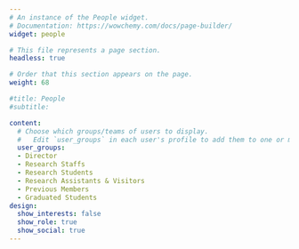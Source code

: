 ```yaml
---
# An instance of the People widget.
# Documentation: https://wowchemy.com/docs/page-builder/
widget: people

# This file represents a page section.
headless: true

# Order that this section appears on the page.
weight: 68

#title: People
#subtitle:

content:
  # Choose which groups/teams of users to display.
  #   Edit `user_groups` in each user's profile to add them to one or more of these groups.
  user_groups:
  - Director
  - Research Staffs
  - Research Students
  - Research Assistants & Visitors
  - Previous Members
  - Graduated Students
design:
  show_interests: false
  show_role: true
  show_social: true
---
```

